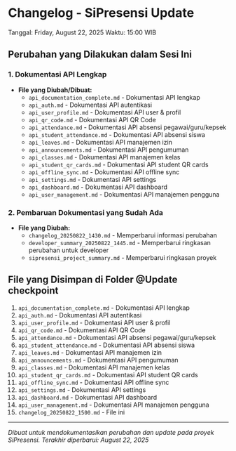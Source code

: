 # Changelog - SiPresensi Update

Tanggal: Friday, August 22, 2025
Waktu: 15:00 WIB

## Perubahan yang Dilakukan dalam Sesi Ini

### 1. Dokumentasi API Lengkap
- **File yang Diubah/Dibuat:**
  - `api_documentation_complete.md` - Dokumentasi API lengkap
  - `api_auth.md` - Dokumentasi API autentikasi
  - `api_user_profile.md` - Dokumentasi API user & profil
  - `api_qr_code.md` - Dokumentasi API QR Code
  - `api_attendance.md` - Dokumentasi API absensi pegawai/guru/kepsek
  - `api_student_attendance.md` - Dokumentasi API absensi siswa
  - `api_leaves.md` - Dokumentasi API manajemen izin
  - `api_announcements.md` - Dokumentasi API pengumuman
  - `api_classes.md` - Dokumentasi API manajemen kelas
  - `api_student_qr_cards.md` - Dokumentasi API student QR cards
  - `api_offline_sync.md` - Dokumentasi API offline sync
  - `api_settings.md` - Dokumentasi API settings
  - `api_dashboard.md` - Dokumentasi API dashboard
  - `api_user_management.md` - Dokumentasi API manajemen pengguna

### 2. Pembaruan Dokumentasi yang Sudah Ada
- **File yang Diubah:**
  - `changelog_20250822_1430.md` - Memperbarui informasi perubahan
  - `developer_summary_20250822_1445.md` - Memperbarui ringkasan perubahan untuk developer
  - `sipresensi_project_summary.md` - Memperbarui ringkasan proyek

## File yang Disimpan di Folder @Update checkpoint
1. `api_documentation_complete.md` - Dokumentasi API lengkap
2. `api_auth.md` - Dokumentasi API autentikasi
3. `api_user_profile.md` - Dokumentasi API user & profil
4. `api_qr_code.md` - Dokumentasi API QR Code
5. `api_attendance.md` - Dokumentasi API absensi pegawai/guru/kepsek
6. `api_student_attendance.md` - Dokumentasi API absensi siswa
7. `api_leaves.md` - Dokumentasi API manajemen izin
8. `api_announcements.md` - Dokumentasi API pengumuman
9. `api_classes.md` - Dokumentasi API manajemen kelas
10. `api_student_qr_cards.md` - Dokumentasi API student QR cards
11. `api_offline_sync.md` - Dokumentasi API offline sync
12. `api_settings.md` - Dokumentasi API settings
13. `api_dashboard.md` - Dokumentasi API dashboard
14. `api_user_management.md` - Dokumentasi API manajemen pengguna
15. `changelog_20250822_1500.md` - File ini

---
*Dibuat untuk mendokumentasikan perubahan dan update pada proyek SiPresensi.*
*Terakhir diperbarui: August 22, 2025*